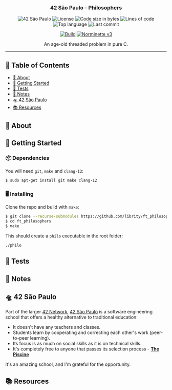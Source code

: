 <h3 align="center">42 São Paulo - Philosophers</h3>

<div align="center">

![42 São Paulo](https://img.shields.io/badge/42-SP-1E2952)
![License](https://img.shields.io/github/license/librity/ft_philosophers?color=yellow)
![Code size in bytes](https://img.shields.io/github/languages/code-size/librity/ft_philosophers?color=blue)
![Lines of code](https://img.shields.io/tokei/lines/github/librity/ft_philosophers?color=blueviolet)
![Top language](https://img.shields.io/github/languages/top/librity/ft_philosophers?color=ff69b4)
![Last commit](https://img.shields.io/github/last-commit/librity/ft_philosophers?color=orange)

</div>

<div align="center">

[![Build](https://github.com/librity/ft_philosophers/actions/workflows/build.yml/badge.svg)](https://github.com/librity/ft_philosophers/actions/workflows/build.yml)
[![Norminette v3](https://github.com/librity/ft_philosophers/actions/workflows/norminette_v3.yml/badge.svg)](https://github.com/librity/ft_philosophers/actions/workflows/norminette_v3.yml)
<!-- [![Socrates Tester](https://github.com/librity/ft_philosophers/actions/workflows/socrates.yml/badge.svg)](https://github.com/librity/ft_philosophers/actions/workflows/socrates.yml) -->

<!-- [![Tests](https://github.com/librity/ft_philosophers/actions/workflows/tests.yml/badge.svg)](https://github.com/librity/ft_philosophers/actions/workflows/tests.yml) -->

</div>

<p align="center"> An age-old threaded problem in pure C.
  <br>
</p>

---

## 📜 Table of Contents

- [🧐 About](#about)
- [🏁 Getting Started](#getting_started)
- [🧪 Tests](#tests)
- [📝 Notes](#notes)
- [🛸 42 São Paulo](#ft_sp)
- [📚 Resources](#resources)

## 🧐 About <a name = "about"></a>

## 🏁 Getting Started <a name = "getting_started"></a>

### 📦 Dependencies

You will need `git`, `make` and `clang-12`:

```bash
$ sudo apt-get install git make clang-12
```

### 🖥️ Installing

Clone the repo and build with `make`:

```bash
$ git clone --recurse-submodules https://github.com/librity/ft_philosophers.git
$ cd ft_philosophers
$ make
```

This should create a `philo` executable in the root folder:

```bash
./philo
```

## 🧪 Tests <a name = "tests"></a>

## 📝 Notes <a name = "notes"></a>

## 🛸 42 São Paulo <a name = "ft_sp"></a>

Part of the larger [42 Network](https://www.42.fr/42-network/),
[42 São Paulo](https://www.42sp.org.br/) is a software engineering school
that offers a healthy alternative to traditional education:

- It doesn't have any teachers and classes.
- Students learn by cooperating
  and correcting each other's work (peer-to-peer learning).
- Its focus is as much on social skills as it is on technical skills.
- It's completely free to anyone that passes its selection process -
  [**The Piscine**](https://42.fr/en/admissions/42-piscine/)

It's an amazing school, and I'm grateful for the opportunity.

## 📚 Resources <a name = "resources"></a>
